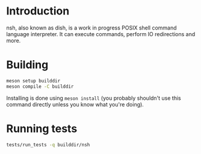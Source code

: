# Introduction

nsh, also known as dish, is a work in progress POSIX shell command language
interpreter. It can execute commands, perform IO redirections and more.


# Building

```sh
meson setup builddir
meson compile -C builddir
```

Installing is done using `meson install` (you probably shouldn't use this command directly unless you know what you're doing).

# Running tests

```sh
tests/run_tests -q builddir/nsh
```

